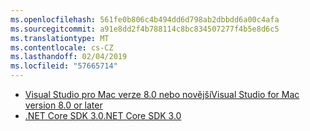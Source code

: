 ```yaml
---
ms.openlocfilehash: 561fe0b806c4b494dd6d798ab2dbbdd6a00c4afa
ms.sourcegitcommit: a91e8dd2f4b788114c8bc834507277f4b5e8d6c5
ms.translationtype: MT
ms.contentlocale: cs-CZ
ms.lasthandoff: 02/04/2019
ms.locfileid: "57665714"
---
```

* [<span data-ttu-id="39ca3-101">Visual Studio pro Mac verze 8.0 nebo novější</span><span class="sxs-lookup"><span data-stu-id="39ca3-101">Visual Studio for Mac version 8.0 or later</span></span>](https://visualstudio.microsoft.com/vs/mac/)
* [<span data-ttu-id="39ca3-102">.NET Core SDK 3.0</span><span class="sxs-lookup"><span data-stu-id="39ca3-102">.NET Core SDK 3.0</span></span>](https://dotnet.microsoft.com/download/dotnet-core/3.0)
